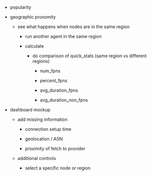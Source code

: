 * popularity

* geographic proxomity

  * see what happens when nodes are in the same region

    * run another agent in the same region

    * calculate

      * do comparison of quick_stats (same region vs different regions)

        * num_fpns

        * percent_fpns

        * avg_duration_fpns

        * avg_duration_non_fpns

* dashboard mockup

  * add missing information

    * connection setup time

    * geolocation / ASN

    * proximity of fetch to provider

  * additional controls

    * select a specific node or region
